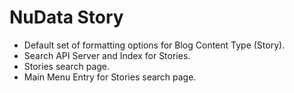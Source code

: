 # NuData Story

+ Default set of formatting options for Blog Content Type (Story).
+ Search API Server and Index for Stories.
+ Stories search page.
+ Main Menu Entry for Stories search page.